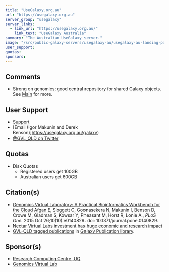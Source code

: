 ```yaml
---
title: "UseGalaxy.org.au"
url: "https://usegalaxy.org.au"
server_group: "usegalaxy"
server_links: 
  - link_url: "https://usegalaxy.org.au/"
    link_text: "UseGalaxy Australia"
summary: "The Australian UseGalaxy server."
image: "/src/public-galaxy-servers/usegalaxy-au/usegalaxy-au-landing-page-500.png"
user_support: 
quotas: 
sponsors: 
---
```


## Comments

* Strong on genomics; good central repository for shared Galaxy objects.  See [Main](/src/main/index.md) for more.

## User Support

* [Support](/src/support/index.md)
* [Email (Igor Makunin and Derek Benson)]https://usegalaxy.org.au/galaxy)
* [@GVL_QLD on Twitter](https://twitter.com/GVL_QLD)

## Quotas

* Disk Quotas
  * Registered users get 100GB
  * Australian users get 600GB

## Citation(s)

* [Genomics Virtual Laboratory: A Practical Bioinformatics Workbench for the Cloud](http://journals.plos.org/plosone/article?id=10.1371/journal.pone.0140829) [Afgan E](/src/people/enis-afgan/index.md), Sloggett C, Goonasekera N, Makunin I, Benson D, Crowe M, Gladman S, Kowsar Y, Pheasant M, Horst R, Lonie A., *PLoS One.* 2015 Oct 26;10(10):e0140829. doi: 10.1371/journal.pone.0140829.
* [Nectar Virtual Labs investment has huge economic and research impact](https://nectar.org.au/vls-have-huge-economic-research-impact/)
* [GVL-QLD tagged publications](https://www.zotero.org/groups/1732893/galaxy/items/tag/%3EGVL-QLD) in [Galaxy Publication library](/src/publication-library/index.md).

## Sponsor(s)

* [Research Computing Centre, UQ](https://www.rcc.uq.edu.au/)
* [Genomics Virtual Lab](https://www.gvl.org.au/)
